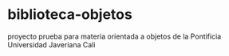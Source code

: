 biblioteca-objetos
==================

proyecto prueba para materia orientada a objetos de la Pontificia Universidad Javeriana Cali